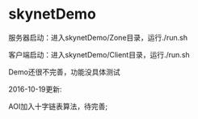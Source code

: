# skynetDemo
服务器启动：进入skynetDemo/Zone目录，运行./run.sh

客户端启动：进入skynetDemo/Client目录，运行./run.sh

Demo还很不完善，功能没具体测试

2016-10-19更新:

AOI加入十字链表算法，待完善;


